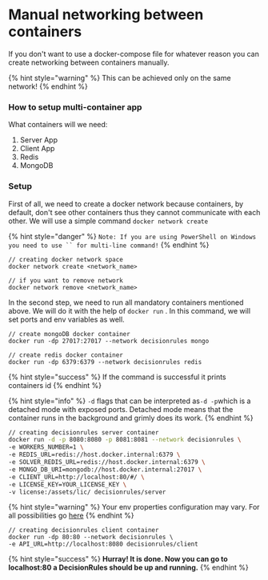 # Manual networking between containers

If you don't want to use a docker-compose file for whatever reason you can create networking between containers manually.

{% hint style="warning" %}
This can be achieved only on the same network!
{% endhint %}

### How to setup multi-container app

What containers will we need:

1. Server App
2. Client App
3. Redis
4. MongoDB

### Setup

First of all, we need to create a docker network because containers, by default, don't see other containers thus they cannot communicate with each other. We will use a simple command `docker network create`

{% hint style="danger" %}
```Note: If you are using PowerShell on Windows you need to use `` for multi-line command!```
{% endhint %}

```text
// creating docker network space
docker network create <network_name>

// if you want to remove network
docker network remove <network_name>
```

In the second step, we need to run all mandatory containers mentioned above. We will do it with the help of `docker run` . In this command, we will set ports and env variables as well.

```text
// create mongoDB docker container
docker run -dp 27017:27017 --network decisionrules mongo
```

```text
// create redis docker container
docker run -dp 6379:6379 --network decisionrules redis
```

{% hint style="success" %}
If the command is successful it prints containers id
{% endhint %}

{% hint style="info" %}
`-d` flags that can be interpreted as`-d -p`which is a detached mode with exposed ports. Detached mode means that the container runs in the background and grimly does its work.
{% endhint %}

```bash
// creating decisionrules server container
docker run -d -p 8080:8080 -p 8081:8081 --network decisionrules \
-e WORKERS_NUMBER=1 \
-e REDIS_URL=redis://host.docker.internal:6379 \
-e SOLVER_REDIS_URL=redis://host.docker.internal:6379 \
-e MONGO_DB_URI=mongodb://host.docker.internal:27017 \
-e CLIENT_URL=http://localhost:80/#/ \
-e LICENSE_KEY=YOUR_LICENSE_KEY \
-v license:/assets/lic/ decisionrules/server
```

{% hint style="warning" %}
Your env properties configuration may vary. For all possibilities go [here](containers-environmental-variables.md)
{% endhint %}

```text
// creating decisionrules client container
docker run -dp 80:80 --network decisionrules \
-e API_URL=http://localhost:8080 decisionrules/client
```

{% hint style="success" %}
**Hurray! It is done. Now you can go to localhost:80 a DecisionRules should be up and running.**
{% endhint %}


